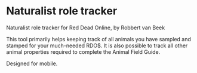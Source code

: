 # Naturalist role tracker
Naturalist role tracker for Red Dead Online, by Robbert van Beek

This tool primarily helps keeping track of all animals you have sampled and stamped for your much-needed RDO$. It is also possible to track all other animal properties required to complete the Animal Field Guide.

Designed for mobile.
